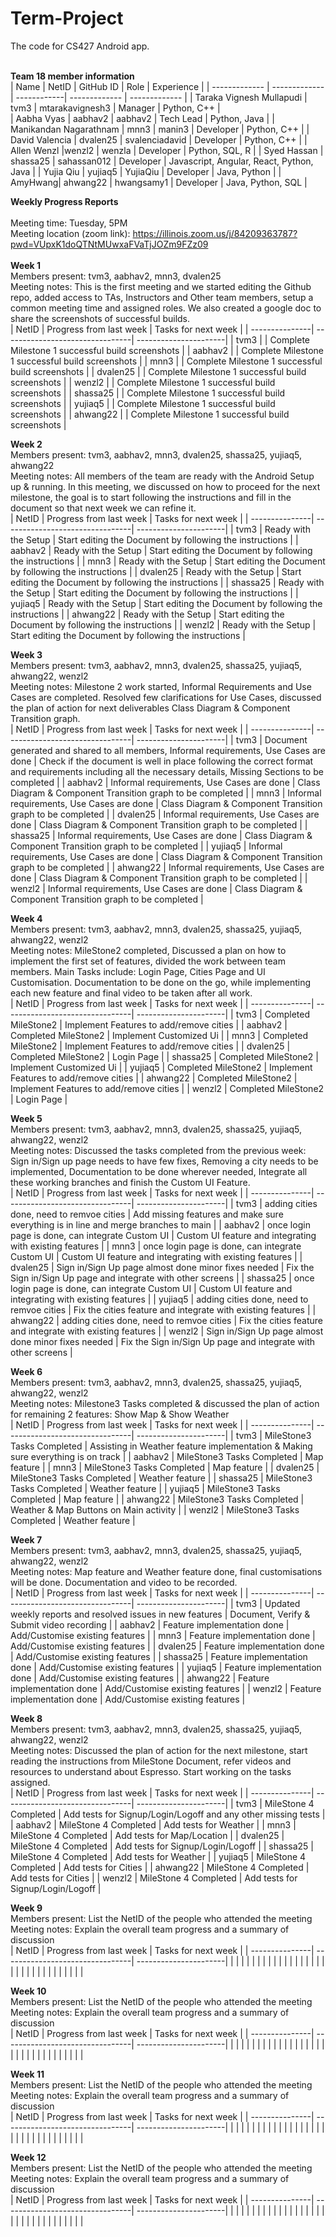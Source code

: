# Term-Project
The code for CS427 Android app. 
<br/>
<br/>

<b>Team 18 member information</b>
<br/>
| Name          | NetID         | GitHub ID   | Role          | Experience    |
| ------------- | ------------- | ------------| ------------- | ------------- |
| Taraka Vignesh Mullapudi              |    tvm3           |   mtarakavignesh3           |      Manager        |       Python, C++        |            
|    Aabha Vyas           |     aabhav2          |    aabhav2         |     Tech Lead          |    Python, Java           |
|      Manikandan Nagarathnam         |   mnn3            |      manin3       |    Developer           |        Python, C++       |
|  David Valencia              |  dvalen25             |    svalenciadavid         |     Developer          |    Python, C++           |
|   Allen Wenzl |wenzl2 | wenzla  |    Developer       |       Python, SQL, R     |
|    Syed Hassan           |      shassa25         |    sahassan012         |    Developer           |    Javascript, Angular, React, Python, Java          |
|   Yujia Qiu      |  yujiaq5      |  YujiaQiu    |    Developer     |    Java, Python      |
|    AmyHwang| ahwang22     |  hwangsamy1    |      Developer         |     Java, Python, SQL          |
<br/>


<b>Weekly Progress Reports</b>
</br> 
</br>
Meeting time: Tuesday, 5PM
</br> 
Meeting location (zoom link): https://illinois.zoom.us/j/84209363787?pwd=VUpxK1doQTNtMUwxaFVaTjJOZm9FZz09
</br> 
</br>
<b>Week 1</b>
</br>
Members present: tvm3, aabhav2, mnn3, dvalen25
</br>
Meeting notes: This is the first meeting and we started editing the Github repo,
added access to TAs, Instructors and Other team members, setup a common meeting time and assigned roles. We also created a google doc to share the screenshots of successful builds.
</br>
| NetID          | Progress from last week         | Tasks for next week   |
| ---------------| --------------------------------| ----------------------|
|     tvm3           |                                 |   Complete Milestone 1 successful build screenshots                    |
|   aabhav2             |                                 |  Complete Milestone 1 successful build screenshots                     |
|    mnn3            |                                 |    Complete Milestone 1 successful build screenshots                   |
|    dvalen25             |                                 |       Complete Milestone 1 successful build screenshots                |
|     wenzl2           |                                 |     Complete Milestone 1 successful build screenshots                  |
|     shassa25           |                                 |    Complete Milestone 1 successful build screenshots                   |
|   yujiaq5             |                                 |    Complete Milestone 1 successful build screenshots                   |
|   ahwang22        |                                 |   Complete Milestone 1 successful build screenshots            |
</br>


<b>Week 2</b>
</br>
Members present: tvm3, aabhav2, mnn3, dvalen25, shassa25, yujiaq5, ahwang22
</br>
Meeting notes: All members of the team are ready with the Android Setup up & running.
In this meeting, we discussed on how to proceed for the next milestone, the goal is to start following the instructions and fill in the document so that next week we can refine it.
</br>
| NetID          | Progress from last week         | Tasks for next week   |
| ---------------| --------------------------------| ----------------------|
|    tvm3            |         Ready with the Setup                        |    Start editing the Document by following the instructions                    |
|   aabhav2             |    Ready with the Setup                             |    Start editing the Document by following the instructions                   |
|    mnn3            |           Ready with the Setup                      |          Start editing the Document by following the instructions             |
|    dvalen25            |       Ready with the Setup                          |       Start editing the Document by following the instructions                |
|  shassa25              |     Ready with the Setup                            |     Start editing the Document by following the instructions                  |
|   yujiaq5             |        Ready with the Setup                         |           Start editing the Document by following the instructions            |
|    ahwang22            |      Ready with the Setup                           |       Start editing the Document by following the instructions                |
|       wenzl2         |       Ready with the Setup                          |       Start editing the Document by following the instructions                |
</br>


<b>Week 3</b>
</br>
Members present: tvm3, aabhav2, mnn3, dvalen25, shassa25, yujiaq5, ahwang22, wenzl2
</br>
Meeting notes: Milestone 2 work started, Informal Requirements and Use Cases are completed. Resolved few clarifications for Use Cases, discussed the plan of action for next deliverables Class Diagram & Component Transition graph.
</br>
| NetID          | Progress from last week         | Tasks for next week   |
| ---------------| --------------------------------| ----------------------|
|     tvm3            |         Document generated and shared to all members, Informal requirements, Use Cases are done                        |      Check if the document is well in place following the correct format and requirements including all the necessary details, Missing Sections to be completed              |
|     aabhav2           |      Informal requirements, Use Cases are done                           |         Class Diagram & Component Transition graph to be completed              |
|     mnn3           |        Informal requirements, Use Cases are done                         |    Class Diagram & Component Transition graph to be completed                   |
|    dvalen25            |      Informal requirements, Use Cases are done                           |    Class Diagram & Component Transition graph to be completed                   |
|      shassa25           |      Informal requirements, Use Cases are done                           |     Class Diagram & Component Transition graph to be completed                  |
|        yujiaq5        |      Informal requirements, Use Cases are done                           |     Class Diagram & Component Transition graph to be completed                  |
|       ahwang22         |    Informal requirements, Use Cases are done                             |     Class Diagram & Component Transition graph to be completed                  |
|       wenzl2          |       Informal requirements, Use Cases are done                          |      Class Diagram & Component Transition graph to be completed                 |
</br>


<b>Week 4</b>
</br>
Members present: tvm3, aabhav2, mnn3, dvalen25, shassa25, yujiaq5, ahwang22, wenzl2
</br>
Meeting notes: MileStone2 completed, Discussed a plan on how to implement the first set of features, divided the work between team members. Main Tasks include: Login Page, Cities Page and UI Customisation. Documentation to be done on the go, while implementing each new feature and final video to be taken after all work.
</br>
| NetID          | Progress from last week         | Tasks for next week   |
| ---------------| --------------------------------| ----------------------|
|     tvm3           |      Completed MileStone2                           |      Implement Features to add/remove cities                 |
|    aabhav2            |       Completed MileStone2                          |      Implement Customized Ui                 |
|   mnn3             |        Completed MileStone2                        |    Implement Features to add/remove cities                   |
|     dvalen25           |    Completed MileStone2                             |        Login Page               |
|    shassa25            |    Completed MileStone2                             |      Implement Customized Ui                 |
|     yujiaq5           |     Completed MileStone2                            |   Implement Features to add/remove cities                    |
|    ahwang22            |    Completed MileStone2                             |    Implement Features to add/remove cities                   |
|       wenzl2         |   Completed MileStone2                              |        Login Page               |
</br>


<b>Week 5</b>
</br>
Members present: tvm3, aabhav2, mnn3, dvalen25, shassa25, yujiaq5, ahwang22, wenzl2
</br>
Meeting notes: Discussed the tasks completed from the previous week:
Sign in/Sign up page needs to have few fixes,
Removing a city needs to be implemented,
Documentation to be done wherever needed,
Integrate all these working branches and finish the Custom UI Feature.
</br>
| NetID          | Progress from last week         | Tasks for next week   |
| ---------------| --------------------------------| ----------------------|
|   tvm3             |          adding cities done, need to remvoe cities                       |      Add missing features and make sure everything is in line and merge branches to main                 |
|     aabhav2           |        once login page is done, can integrate Custom UI                         |           Custom UI feature and integrating with existing features            |
|    mnn3            |        once login page is done, can integrate Custom UI                         |      Custom UI feature and integrating with existing features                 |
|  dvalen25              |  Sign in/Sign Up page almost done minor fixes needed                               |   Fix the Sign in/Sign Up page and integrate with other screens                    |
|   shassa25             |    once login page is done, can integrate Custom UI                             |     Custom UI feature and integrating with existing features                  |
|  yujiaq5              |         adding cities done, need to remvoe cities                        |         Fix the cities feature and integrate with existing features              |
|   ahwang22             |     adding cities done, need to remvoe cities                            |    Fix the cities feature and integrate with existing features                   |
|     wenzl2           |       Sign in/Sign Up page almost done minor fixes needed                          |    Fix the Sign in/Sign Up page and integrate with other screens                   |
</br>


<b>Week 6</b>
</br>
Members present: tvm3, aabhav2, mnn3, dvalen25, shassa25, yujiaq5, ahwang22, wenzl2
</br>
Meeting notes: Milestone3 Tasks completed & discussed the plan of action for remaining 2 features: Show Map & Show Weather
</br>
| NetID          | Progress from last week         | Tasks for next week   |
| ---------------| --------------------------------| ----------------------|
|   tvm3             |      MileStone3 Tasks Completed                           |       Assisting in Weather feature implementation & Making sure everything is on track                |
|     aabhav2           |      MileStone3 Tasks Completed                           |     Map feature                  |
|   mnn3             |         MileStone3 Tasks Completed                        |       Map feature                |
|   dvalen25             |    MileStone3 Tasks Completed                             |        Weather feature               |
|    shassa25            |     MileStone3 Tasks Completed                            |         Weather feature              |
|    yujiaq5            |     MileStone3 Tasks Completed                            |      Map feature                 |
|    ahwang22            |     MileStone3 Tasks Completed                            |           Weather & Map Buttons on Main activity            |
|         wenzl2       |      MileStone3 Tasks Completed                           |           Weather feature            |
</br>


<b>Week 7</b>
</br>
Members present: tvm3, aabhav2, mnn3, dvalen25, shassa25, yujiaq5, ahwang22, wenzl2
</br>
Meeting notes: Map feature and Weather feature done, final customisations will be done. Documentation and video to be recorded.
</br>
| NetID          | Progress from last week         | Tasks for next week   |
| ---------------| --------------------------------| ----------------------|
|      tvm3          |        Updated weekly reports and resolved issues in new features                         |             Document, Verify & Submit video recording          |
|     aabhav2            |       Feature implementation done                          |                  Add/Customise existing features     |
|     mnn3            |   Feature implementation done                              |    Add/Customise existing features                   |
|     dvalen25           |   Feature implementation done                              |     Add/Customise existing features                  |
|       shassa25           |     Feature implementation done                            |       Add/Customise existing features                |
|       yujiaq5            |     Feature implementation done                            |          Add/Customise existing features             |
|      ahwang22            |   Feature implementation done                              |           Add/Customise existing features            |
|      wenzl2           |       Feature implementation done                          |           Add/Customise existing features            |
</br>


<b>Week 8</b>
</br>
Members present: tvm3, aabhav2, mnn3, dvalen25, shassa25, yujiaq5, ahwang22, wenzl2
</br>
Meeting notes: Discussed the plan of action for the next milestone, start reading the instructions from MileStone Document, refer videos and resources to understand about Espresso. Start working on the tasks assigned.
</br>
| NetID          | Progress from last week         | Tasks for next week   |
| ---------------| --------------------------------| ----------------------|
|     tvm3           |         MileStone 4 Completed                        |     Add tests for Signup/Login/Logoff    and any other missing tests              |
|     aabhav2           |         MileStone 4 Completed                         |     Add tests for Weather                   |
|     mnn3             |       MileStone 4 Completed                           |   Add tests for Map/Location                    |
|     dvalen25            |     MileStone 4 Completed                             |   Add tests for Signup/Login/Logoff                    |
|     shassa25           |     MileStone 4 Completed                             |      Add tests for Weather                 |
|      yujiaq5            |      MileStone 4 Completed                            |   Add tests for Cities                    |
|    ahwang22             |     MileStone 4 Completed                             |    Add tests for Cities                   |
|     wenzl2             |      MileStone 4 Completed                            |     Add tests for Signup/Login/Logoff                  |
</br>


<b>Week 9</b>
</br>
Members present: List the NetID of the people who attended the meeting
</br>
Meeting notes: Explain the overall team progress and a summary of discussion
</br>
| NetID          | Progress from last week         | Tasks for next week   |
| ---------------| --------------------------------| ----------------------|
|                |                                 |                       |
|                |                                 |                       |
|                |                                 |                       |
|                |                                 |                       |
|                |                                 |                       |
|                |                                 |                       |
|                |                                 |                       |
|                |                                 |                       |
</br>


<b>Week 10</b>
</br>
Members present: List the NetID of the people who attended the meeting
</br>
Meeting notes: Explain the overall team progress and a summary of discussion
</br>
| NetID          | Progress from last week         | Tasks for next week   |
| ---------------| --------------------------------| ----------------------|
|                |                                 |                       |
|                |                                 |                       |
|                |                                 |                       |
|                |                                 |                       |
|                |                                 |                       |
|                |                                 |                       |
|                |                                 |                       |
|                |                                 |                       |
</br>


<b>Week 11</b>
</br>
Members present: List the NetID of the people who attended the meeting
</br>
Meeting notes: Explain the overall team progress and a summary of discussion
</br>
| NetID          | Progress from last week         | Tasks for next week   |
| ---------------| --------------------------------| ----------------------|
|                |                                 |                       |
|                |                                 |                       |
|                |                                 |                       |
|                |                                 |                       |
|                |                                 |                       |
|                |                                 |                       |
|                |                                 |                       |
|                |                                 |                       |
</br>


<b>Week 12</b>
</br>
Members present: List the NetID of the people who attended the meeting
</br>
Meeting notes: Explain the overall team progress and a summary of discussion
</br>
| NetID          | Progress from last week         | Tasks for next week   |
| ---------------| --------------------------------| ----------------------|
|                |                                 |                       |
|                |                                 |                       |
|                |                                 |                       |
|                |                                 |                       |
|                |                                 |                       |
|                |                                 |                       |
|                |                                 |                       |
|                |                                 |                       |
</br>
